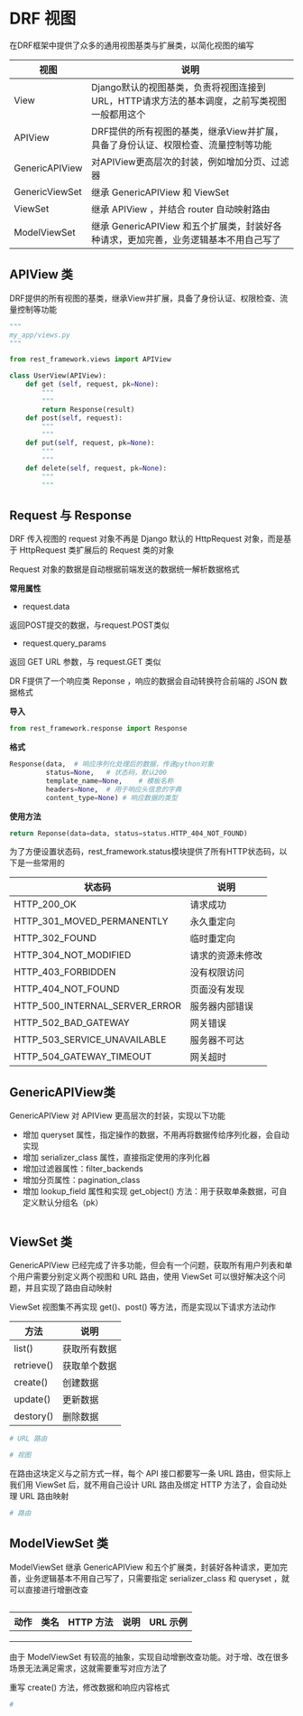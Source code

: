 # DRF 视图

在DRF框架中提供了众多的通用视图基类与扩展类，以简化视图的编写

| 视图 |  说明 |
| --- | --- |
| View | Django默认的视图基类，负责将视图连接到URL，HTTP请求方法的基本调度，之前写类视图一般都用这个 |
| APIView | DRF提供的所有视图的基类，继承View并扩展，具备了身份认证、权限检查、流量控制等功能 |
| GenericAPIView | 对APIView更高层次的封装，例如增加分页、过滤器 |
| GenericViewSet | 继承 GenericAPIView 和 ViewSet |
| ViewSet | 继承 APIView ，并结合 router 自动映射路由 |
| ModelViewSet | 继承 GenericAPIView 和五个扩展类，封装好各种请求，更加完善，业务逻辑基本不用自己写了 |

## APIView 类

DRF提供的所有视图的基类，继承View并扩展，具备了身份认证、权限检查、流量控制等功能

```python
"""
my_app/views.py
"""

from rest_framework.views import APIView

class UserView(APIView):
    def get (self, request, pk=None):
        """
        """
        return Response(result)
    def post(self, request):
        """
        """
    def put(self, request, pk=None):
        """
        """
    def delete(self, request, pk=None):
        """
        """
```

## Request 与 Response

DRF 传入视图的 request 对象不再是 Django 默认的 HttpRequest 对象，而是基于 HttpRequest 类扩展后的 Request 类的对象

Request 对象的数据是自动根据前端发送的数据统一解析数据格式

**常用属性**

- request.data

返回POST提交的数据，与request.POST类似

- request.query_params

返回 GET URL 参数，与 request.GET 类似

DR F提供了一个响应类 Reponse ，响应的数据会自动转换符合前端的 JSON 数据格式

**导入**

```python
from rest_framework.response import Response
```

**格式**

```python
Response(data,  # 响应序列化处理后的数据，传递python对象
         status=None,   # 状态码，默认200
         template_name=None,    # 模板名称
         headers=None,  # 用于响应头信息的字典
         content_type=None) # 响应数据的类型
```

**使用方法**

```python
return Reponse(data=data, status=status.HTTP_404_NOT_FOUND)
```

为了方便设置状态码，rest_framework.status模块提供了所有HTTP状态码，以下是一些常用的

| 状态码 |  说明 |
| --- | --- |
| HTTP_200_OK | 请求成功 |
| HTTP_301_MOVED_PERMANENTLY | 永久重定向 |
| HTTP_302_FOUND | 临时重定向 |
| HTTP_304_NOT_MODIFIED | 请求的资源未修改 |
| HTTP_403_FORBIDDEN | 没有权限访问 |
| HTTP_404_NOT_FOUND | 页面没有发现 |
| HTTP_500_INTERNAL_SERVER_ERROR | 服务器内部错误 |
| HTTP_502_BAD_GATEWAY | 网关错误 |
| HTTP_503_SERVICE_UNAVAILABLE | 服务器不可达 |
| HTTP_504_GATEWAY_TIMEOUT | 网关超时 |

## GenericAPIView类

GenericAPIView 对 APIView 更高层次的封装，实现以下功能

- 增加 queryset 属性，指定操作的数据，不用再将数据传给序列化器，会自动实现
- 增加 serializer_class 属性，直接指定使用的序列化器
- 增加过滤器属性：filter_backends
- 增加分页属性：pagination_class
- 增加 lookup_field 属性和实现 get_object() 方法：用于获取单条数据，可自定义默认分组名（pk）

```python

```

## ViewSet 类

GenericAPIView 已经完成了许多功能，但会有一个问题，获取所有用户列表和单个用户需要分别定义两个视图和 URL 路由，使用 ViewSet 可以很好解决这个问题，并且实现了路由自动映射

ViewSet 视图集不再实现 get()、post() 等方法，而是实现以下请求方法动作

| 方法 |  说明 |
| --- | --- |
| list() | 获取所有数据 |
| retrieve() | 获取单个数据 |
| create() | 创建数据 |
| update() | 更新数据 |
| destory() | 删除数据 |

```python
# URL 路由

```

```python
# 视图
```

在路由这块定义与之前方式一样，每个 API 接口都要写一条 URL 路由，但实际上我们用 ViewSet 后，就不用自己设计 URL 路由及绑定 HTTP 方法了，会自动处理 URL 路由映射

```python
# 路由

```

## ModelViewSet 类

ModelViewSet 继承 GenericAPIView 和五个扩展类，封装好各种请求，更加完善，业务逻辑基本不用自己写了，只需要指定 serializer_class 和 queryset ，就可以直接进行增删改查

```python

```

| 动作 | 类名 | HTTP 方法 | 说明 | URL 示例 |
| --- | --- | --- | --- | --- |
|  |  |  |  |  |
|  |  |  |  |  |
|  |  |  |  |  |

由于 ModelViewSet 有较高的抽象，实现自动增删改查功能。对于增、改在很多场景无法满足需求，这就需要重写对应方法了

重写 create() 方法，修改数据和响应内容格式

```python
# 
```